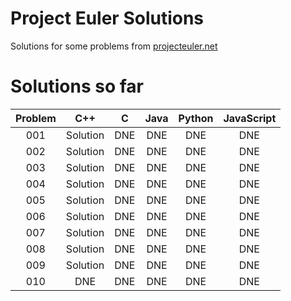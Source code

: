 # Project Euler Solutions

Solutions for some problems from [projecteuler.net](https://projecteuler.net/)

# Solutions so far

| Problem |    C++   |  C  | Java | Python | JavaScript |
|   :-:   |    :-:   | :-: |  :-: |   :-:  |    :-:     |
|    001  | Solution | DNE |  DNE |   DNE  |    DNE     |
|    002  | Solution | DNE |  DNE |   DNE  |    DNE     |
|    003  | Solution | DNE |  DNE |   DNE  |    DNE     |
|    004  | Solution | DNE |  DNE |   DNE  |    DNE     |
|    005  | Solution | DNE |  DNE |   DNE  |    DNE     |
|    006  | Solution | DNE |  DNE |   DNE  |    DNE     |
|    007  | Solution | DNE |  DNE |   DNE  |    DNE     |
|    008  | Solution | DNE |  DNE |   DNE  |    DNE     |
|    009  | Solution | DNE |  DNE |   DNE  |    DNE     |
|    010  |    DNE   | DNE |  DNE |   DNE  |    DNE     |
